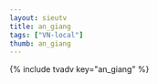 ```yaml
--- 
layout: sieutv
title: an_giang
tags: ["VN-local"]
thumb: an_giang
---
```

{% include tvadv key="an_giang" %}
